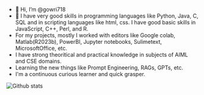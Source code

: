 - 👋 Hi, I’m @gowri718
- 🌱 I have very good skills in programming languages like Python, Java, C, SQL and in scripting languages like html, css. I have good basic skills in JavaScript, C++, Perl, and R.
- For my projects, mostly I worked with editors like Google colab, Matlab(R2023b), PowerBI, Jupyter notebooks, Sulimetext, MicrosoftOffice, etc.
- I have strong theoritical and practical knowledge in subjects of AIML and CSE domains.
- Learning the new things like Prompt Engineering, RAGs, GPTs, etc.
- I'm a continuous curious learner and quick grasper.

<!---
gowri718/gowri718 is a ✨ special ✨ repository because its `README.md` (this file) appears on your GitHub profile.
You can click the Preview link to take a look at your changes.
--->
![Github stats](https://github-readme-stats.vercel.app/api?username=gowri718&theme=algolia&show_icons=true&count_private=true)
